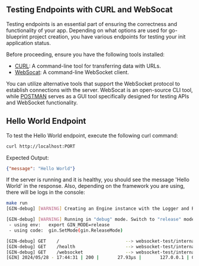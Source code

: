 ## Testing Endpoints with CURL and WebSocat

Testing endpoints is an essential part of ensuring the correctness and functionality of your app. Depending on what options are used for go-blueprint project creation, you have various endpoints for testing your init application status.


Before proceeding, ensure you have the following tools installed:

- [CURL](https://curl.se/docs/manpage.html): A command-line tool for transferring data with URLs.
- [WebSocat](https://github.com/vi/websocat): A command-line WebSocket client.

You can utilize alternative tools that support the WebSocket protocol to establish connections with the server. WebSocat is an open-source CLI tool, while [POSTMAN](https://www.postman.com/) serves as a GUI tool specifically designed for testing APIs and WebSocket functionality.

## Hello World Endpoint

To test the Hello World endpoint, execute the following curl command:

```bash
curl http://localhost:PORT
```

Expected Output:
```json
{"message": "Hello World"}
```
If the server is running and it is healthy, you should see the message 'Hello World' in the response.
Also, depending on the framework you are using, there will be logs in the console:

```bash
make run
[GIN-debug] [WARNING] Creating an Engine instance with the Logger and Recovery middleware already attached.

[GIN-debug] [WARNING] Running in "debug" mode. Switch to "release" mode in production.
 - using env:   export GIN_MODE=release
 - using code:  gin.SetMode(gin.ReleaseMode)

[GIN-debug] GET    /                         --> websocket-test/internal/server.(*Server).HelloWorldHandler-fm (3 handlers)
[GIN-debug] GET    /health                   --> websocket-test/internal/server.(*Server).healthHandler-fm (3 handlers)
[GIN-debug] GET    /websocket                --> websocket-test/internal/server.(*Server).websocketHandler-fm (3 handlers)
[GIN] 2024/05/28 - 17:44:31 | 200 |       27.93µs |       127.0.0.1 | GET      "/"
```
